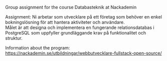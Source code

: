 Group assignment for the course Databasteknik at Nackademin

Assignment: 
Ni arbetar som utvecklare på ett företag som behöver en enkel bokningslösning för att hantera aktiviteter och användare.  
Målet är att designa och implementera en fungerande relationsdatabas i PostgreSQL som uppfyller grundläggande krav på funktionalitet och struktur. 

Information about the program: 
https://nackademin.se/utbildningar/webbutvecklare-fullstack-open-source/
